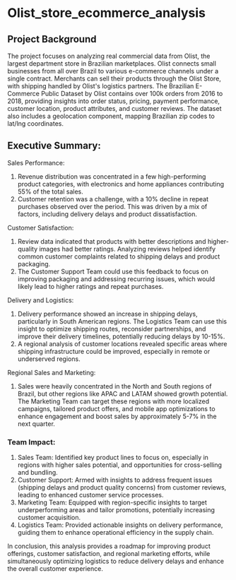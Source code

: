 # Olist_store_ecommerce_analysis

## Project Background

The project focuses on analyzing real commercial data from Olist, the largest department store in Brazilian marketplaces. Olist connects small businesses from all over Brazil to various e-commerce channels under a single contract. Merchants can sell their products through the Olist Store, with shipping handled by Olist's logistics partners. The Brazilian E-Commerce Public Dataset by Olist contains over 100k orders from 2016 to 2018, providing insights into order status, pricing, payment performance, customer location, product attributes, and customer reviews. The dataset also includes a geolocation component, mapping Brazilian zip codes to lat/lng coordinates.


## Executive Summary:
Sales Performance:

1. Revenue distribution was concentrated in a few high-performing product categories, with electronics and home appliances contributing 55% of the total sales.
2. Customer retention was a challenge, with a 10% decline in repeat purchases observed over the period. This was driven by a mix of factors, including delivery delays and product dissatisfaction.

Customer Satisfaction:

1. Review data indicated that products with better descriptions and higher-quality images had better ratings. Analyzing reviews helped identify common customer complaints related to shipping delays and product packaging.
2. The Customer Support Team could use this feedback to focus on improving packaging and addressing recurring issues, which would likely lead to higher ratings and repeat purchases.

Delivery and Logistics:

1. Delivery performance showed an increase in shipping delays, particularly in South American regions. The Logistics Team can use this insight to optimize shipping routes, reconsider partnerships, and improve their delivery timelines, potentially reducing delays by 10-15%.
2. A regional analysis of customer locations revealed specific areas where shipping infrastructure could be improved, especially in remote or underserved regions.

Regional Sales and Marketing:

1. Sales were heavily concentrated in the North and South regions of Brazil, but other regions like APAC and LATAM showed growth potential. The Marketing Team can target these regions with more localized campaigns, tailored product offers, and mobile app optimizations to enhance engagement and boost sales by approximately 5-7% in the next quarter.

### Team Impact:
1. Sales Team: Identified key product lines to focus on, especially in regions with higher sales potential, and opportunities for cross-selling and bundling.
2. Customer Support: Armed with insights to address frequent issues (shipping delays and product quality concerns) from customer reviews, leading to enhanced customer service processes.
3. Marketing Team: Equipped with region-specific insights to target underperforming areas and tailor promotions, potentially increasing customer acquisition.
4. Logistics Team: Provided actionable insights on delivery performance, guiding them to enhance operational efficiency in the supply chain.

In conclusion, this analysis provides a roadmap for improving product offerings, customer satisfaction, and regional marketing efforts, while simultaneously optimizing logistics to reduce delivery delays and enhance the overall customer experience.

